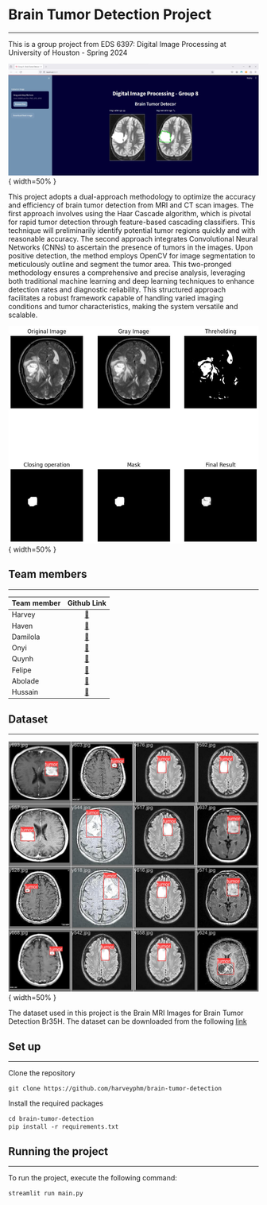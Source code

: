 # Brain Tumor Detection Project
------------------------------------
This is a group project from EDS 6397: Digital Image Processing at University of Houston - Spring 2024

![webapp](img/webapp.jpg){ width=50% }

This project adopts a dual-approach methodology to optimize the accuracy and efficiency of brain tumor detection from MRI and CT scan images. The first approach involves using the Haar Cascade algorithm, which is pivotal for rapid tumor detection through feature-based cascading classifiers. This technique will preliminarily identify potential tumor regions quickly and with reasonable accuracy. The second approach integrates Convolutional Neural Networks (CNNs) to ascertain the presence of tumors in the images. Upon positive detection, the method employs OpenCV for image segmentation to meticulously outline and segment the tumor area. This two-pronged methodology ensures a comprehensive and precise analysis, leveraging both traditional machine learning and deep learning techniques to enhance detection rates and diagnostic reliability. This structured approach facilitates a robust framework capable of handling varied imaging conditions and tumor characteristics, making the system versatile and scalable.

![webapp](img/seg_result.jpg){ width=50% }

## Team members
------------------------------------
|Team member| Github Link|
|:---|:-----------:|
|Harvey| [:link:](https://github.com/harveyphm)|
|Haven| [:link:](https://github.com/daeullee12)|
|Damilola| [:link:](https://github.com/0001) |
|Onyi|  [:link:](https://github.com/0001) |
|Quynh|  [:link:](https://github.com/0001) |
|Felipe|  [:link:](https://github.com/0001) |
|Abolade|  [:link:](https://github.com/0001) |
|Hussain|  [:link:](https://github.com/0001) |


## Dataset
------------------------------------
![Dataset](img/dataset.jpg){ width=50% }

The dataset used in this project is the Brain MRI Images for Brain Tumor Detection Br35H. The dataset can be downloaded from the following [link](https://www.kaggle.com/datasets/ahmedhamada0/brain-tumor-detection)

## Set up
------------------------------------

Clone the repository
```
git clone https://github.com/harveyphm/brain-tumor-detection
```
Install the required packages
```
cd brain-tumor-detection
pip install -r requirements.txt
```


## Running the project
------------------------------------

To run the project, execute the following command:
```
streamlit run main.py
```


